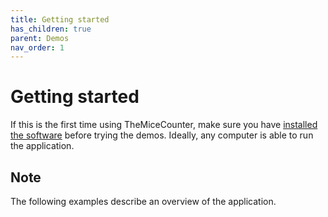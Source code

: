 ```yaml
---
title: Getting started
has_children: true
parent: Demos
nav_order: 1
---
```


# Getting started

If this is the first time using TheMiceCounter, make sure you have [installed the software](../../installation/installation.html) before trying the demos. Ideally, any computer is able to run the application.

## Note

The following examples describe an overview of the application. 



